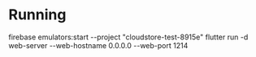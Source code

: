 # Running
firebase emulators:start --project "cloudstore-test-8915e"
flutter run -d web-server --web-hostname 0.0.0.0 --web-port 1214